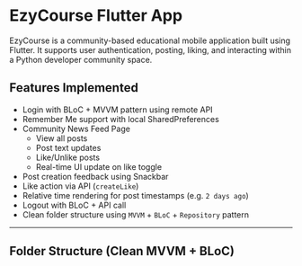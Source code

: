 # EzyCourse Flutter App

EzyCourse is a community-based educational mobile application built using Flutter. It supports user authentication, posting, liking, and interacting within a Python developer community space.

## Features Implemented

-  Login with BLoC + MVVM pattern using remote API
-  Remember Me support with local SharedPreferences
-  Community News Feed Page
    - View all posts
    - Post text updates
    - Like/Unlike posts
    - Real-time UI update on like toggle
-  Post creation feedback using Snackbar
-  Like action via API (`createLike`)
-  Relative time rendering for post timestamps (e.g. `2 days ago`)
-  Logout with BLoC + API call
-  Clean folder structure using `MVVM` + `BLoC` + `Repository` pattern

---

##  Folder Structure (Clean MVVM + BLoC)


